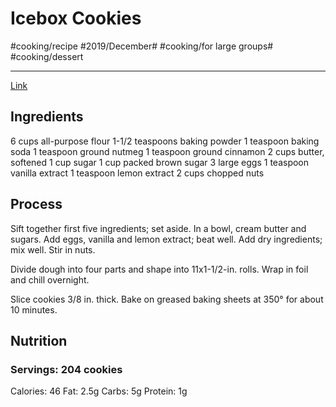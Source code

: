 # Icebox Cookies
#cooking/recipe #2019/December# #cooking/for large groups# #cooking/dessert
- - - -
[Link](https://www.tasteofhome.com/recipes/aunt-ione-s-icebox-cookies/)

## Ingredients
6 cups all-purpose flour
1-1/2 teaspoons baking powder
1 teaspoon baking soda
1 teaspoon ground nutmeg
1 teaspoon ground cinnamon
2 cups butter, softened
1 cup sugar
1 cup packed brown sugar
3 large eggs
1 teaspoon vanilla extract
1 teaspoon lemon extract
2 cups chopped nuts

## Process
Sift together first five ingredients; set aside. In a bowl, cream butter and sugars. Add eggs, vanilla and lemon extract; beat well. Add dry ingredients; mix well. Stir in nuts.

Divide dough into four parts and shape into 11x1-1/2-in. rolls. Wrap in foil and chill overnight.

Slice cookies 3/8 in. thick. Bake on greased baking sheets at 350° for about 10 minutes.

## Nutrition
### Servings: 204 cookies
Calories: 46
Fat: 2.5g
Carbs: 5g
Protein: 1g